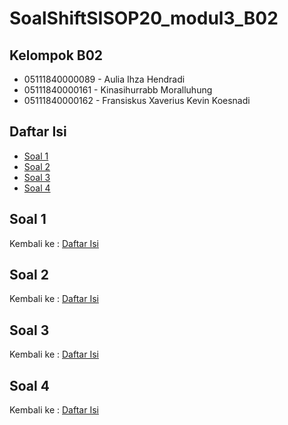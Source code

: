 # SoalShiftSISOP20_modul3_B02
## Kelompok B02
* 05111840000089 - Aulia Ihza Hendradi 
* 05111840000161 - Kinasihurrabb Moralluhung
* 05111840000162 - Fransiskus Xaverius Kevin Koesnadi

## Daftar Isi
* [Soal 1](#soal-1)
* [Soal 2](#soal-2)
* [Soal 3](#soal-3)
* [Soal 4](#soal-4)

## Soal 1

Kembali ke : [Daftar Isi](#daftar-isi)

## Soal 2

Kembali ke : [Daftar Isi](#daftar-isi)

## Soal 3

Kembali ke : [Daftar Isi](#daftar-isi)

## Soal 4

Kembali ke : [Daftar Isi](#daftar-isi)
